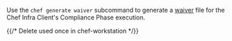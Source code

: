 Use the `chef generate waiver` subcommand to generate a [waiver](/inspec/waivers/) file for the Chef Infra Client's Compliance Phase execution.

{{/* Delete used once in chef-workstation */}}
